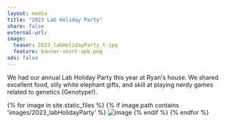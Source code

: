 ```yaml
---
layout: media 
title: "2023 Lab Holiday Party"
share: false
external-url: 
image:
  teaser: 2023_labHolidayParty_t.jpg
  feature: banner-short-apb.png
ads: false
---
```

We had our annual Lab Holiday Party this year at Ryan's house. We shared excellent food, silly white elephant gifts, and skill at playing nerdy games related to genetics (Genotype!).  
<div>
{% for image in site.static_files %}
    {% if image.path contains 'images/2023_labHolidayParty' %}
        <img src="{{ site.baseurl }}{{ image.path }}" alt="image" />
    {% endif %}
{% endfor %}
</div>
